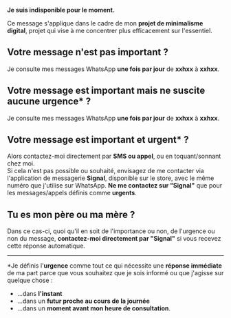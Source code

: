 **Je suis indisponible pour le moment.**


Ce message s'applique dans le cadre de mon **projet de minimalisme digital**, projet qui vise à me concentrer plus efficacement sur l'essentiel.

## Votre message n'est pas **important** ?
Je consulte mes messages WhatsApp **une fois par jour** de **xxhxx** à **xxhxx**.


## Votre message est **important** mais ne suscite **aucune urgence\*** ?  
Je consulte mes messages WhatsApp **une fois par jour** de **xxhxx** à **xxhxx**.


## Votre message est **important** et **urgent\*** ?  
Alors contactez-moi directement par **SMS ou appel**, ou en toquant/sonnant chez moi.  
Si cela n'est pas possible ou souhaité, envisagez de me contacter via l'application de messagerie **Signal**, disponible sur le store, avec le même numéro que j'utilise sur WhatsApp. **Ne me contactez sur "Signal"** que pour les messages/appels définis comme **urgents**.


## Tu es mon père ou ma mère ?
Dans ce cas-ci, quoi qu'il en soit de l'importance ou non, de l'urgence ou non du message, **contactez-moi directement par "Signal"** si vous recevez cette réponse automatique.

---

\*Je définis l'**urgence** comme tout ce qui nécessite une **réponse immédiate** de ma part parce que vous souhaitez que je sois informé ou que j'agisse sur quelque chose :

- ...dans **l'instant**
- ...dans un **futur proche au cours de la journée**
- ...dans un **moment avant mon heure de consultation**.
